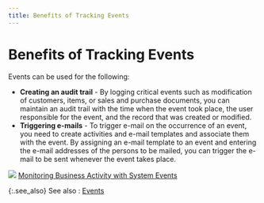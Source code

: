 ```yaml
---
title: Benefits of Tracking Events
---
```


# Benefits of Tracking Events


Events can be used for the following:

- **Creating 
 an audit trail** - By logging critical events such as modification  of customers, items, or sales and purchase documents, you can maintain  an audit trail with the time when the event took place, the user responsible  for the event, and the record that was created or modified.
- **Triggering 
 e-mails** - To trigger e-mail  on the occurrence of an event, you need to create activities and e-mail  templates and associate them with the event. By assigning an e-mail  template to an event and entering the e-mail  addresses of the persons to be mailed, you can trigger the e-mail  to be sent whenever the event takes place.



![]({{site.sc_baseurl}}/img/lens.gif) [Monitoring  Business Activity with System Events]({{site.crm_chm}}/standard-crm/bam/monitoring_business_activity_with_system_events.html)


{:.see_also}
See also
: [Events]({{site.sc_baseurl}}/options/events/events.html)
